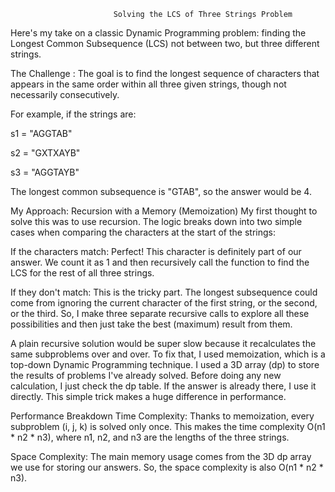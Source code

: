                            Solving the LCS of Three Strings Problem

Here's my take on a classic Dynamic Programming problem: finding the Longest Common Subsequence (LCS) not between two, but three different strings.

The Challenge : 
The goal is to find the longest sequence of characters that appears in the same order within all three given strings, though not necessarily consecutively.

For example, if the strings are:

s1 = "AGGTAB"

s2 = "GXTXAYB"

s3 = "AGGTAYB"

The longest common subsequence is "GTAB", so the answer would be 4.

My Approach: Recursion with a Memory (Memoization)
My first thought to solve this was to use recursion. The logic breaks down into two simple cases when comparing the characters at the start of the strings:

If the characters match: Perfect! This character is definitely part of our answer. We count it as 1 and then recursively call the function to find the LCS for the rest of all three strings.

If they don't match: This is the tricky part. The longest subsequence could come from ignoring the current character of the first string, or the second, or the third. So, I make three separate recursive calls to explore all these possibilities and then just take the best (maximum) result from them.

A plain recursive solution would be super slow because it recalculates the same subproblems over and over. To fix that, I used memoization, which is a top-down Dynamic Programming technique. I used a 3D array (dp) to store the results of problems I've already solved. Before doing any new calculation, I just check the dp table. If the answer is already there, I use it directly. This simple trick makes a huge difference in performance.

Performance Breakdown
Time Complexity: Thanks to memoization, every subproblem (i, j, k) is solved only once. This makes the time complexity O(n1 * n2 * n3), where n1, n2, and n3 are the lengths of the three strings.

Space Complexity: The main memory usage comes from the 3D dp array we use for storing our answers. So, the space complexity is also O(n1 * n2 * n3).